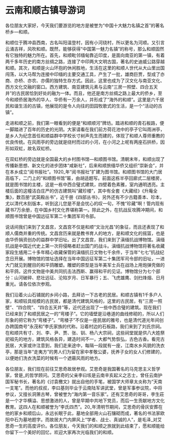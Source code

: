 # 云南和顺古镇导游词  
各位朋友大家好，今天我们要游览的地方是被誉为“中国十大魅力名镇之首”的著名桥乡—和顺。  

和顺位于腾冲县西南，古名叫阳温登村，因有小河绕村，所以更名为河顺。又引言云涌吉祥，风吹和顺。既然，能够获得“中国第一魅力名镇”的称号，那么和顺固然有它独特的魅力所在。首先，和顺毗邻缅甸靠近印度，是面向南亚的第一镇，有着两千多年历史的南方丝绸之路，连接了中印两大文明古国，著名的史迪威公路穿越和顺。其次，和顺是火山环抱的休闲胜地，生活在这里的和顺人世代从大山里出国闯荡，以大马帮为连接中印缅的主要交通工具，产生了一批，雄商巨贾，型成了亦商、亦桥、亦农、亦儒的独特生存方式。因此，这里也成为了汉文化与南亚文化、西方文化交融的窗口。西方建筑、南亚建筑元素与云南“三房一照壁、四合五天井”的古民居恰到好处的融为一体。而且，他还是南方丝绸之路上最大的侨乡，至今和顺侨居海外的华人、华侨有一万余人，并形成了“海外的和顺”。这里是六千居民和谐生活的古镇，他展现的是令人向往的田园牧歌式的生活，是一个“活动的古镇”。  

走进和顺之前，我们第一眼看到的便是“和顺顺河”牌坊。踏进和顺的青石板路，便一脚踏进了百年的历史的光阴。大家请看在我们前方荷花池中的亭子它叫雨洲亭，是乡人为纪念首任和顺益群中学校长寸树声先生而建的，体现了和顺人尊师重教的优良传统。在风雨亭的旁边就是绕村而过的小河，在小河之上呢有两座石拱桥，因形如双虹，故名双虹桥。  

在双虹桥的旁边就是全国最大的乡村图书馆—和顺图书馆。清朝末年，和顺出现了传播新思想、新文化的进步团体“咸新社”，后来和顺旅缅华侨又组织“崇新会”，并在本乡成立“阅书报社”。1920_年“阅书报社”扩建为图书馆。和顺图书馆的大门居高临下，二门上的“和顺图书馆”匾，由胡适题写。前面这栋半亭回廊式二层楼房，就是图书馆的主楼，这是一栋中西合璧式建筑，四壁着色素雅，室内通明透亮。主楼后面的这幢洁白庄严的仿古建筑叫“藏珍楼”，其中有全套《大藏经》《升庵全集》，数百册“武英殿丛书”，近千册《四部丛书》，另外还有不少古籍善本、珍本，尤以清代木刻版本，听到这儿您是不是会忧心的叹一句，不愧“珍藏”啊！管内现有藏书7万余册，在中国乡村文化界堪称第一。除此之外，在抗战反攻腾冲期间，和顺图书馆曾是中国远征军第二十集团军司令部。  

说话间我们来到了文昌宫，文昌宫不仅是和顺“文治光昌”的象征，而且还表现了和顺人儒商并重的传统。文昌宫历来就是教书育人的地方，是和顺文化的摇篮，也是由华侨捐资创办的益群中学旧址。出了文昌宫，我们来到了滇缅抗战博物馆。滇缅抗战是中国近代史上第一次将侵略者赶出国门的战斗。滇缅抗战博物馆将著名收藏家段生馗用二十多年精心收藏保管的滇缅抗日文物七千余件，于当年“七七”抗战纪念日开展。博物馆的馆址选择在当年中国远征军第二十集团军司令部的旧址，一进大门就见到醒目的和平鸽雕塑。雕塑的原型是当年美军士兵在战场上用炮弹壳做的和平鸽，这件文物是中美共同抗击法西斯、赢得和平的见证。博物馆分为七个部分：山河破碎、悲壮远征、沦陷岁月、日军暴行；五、飞虎雄鹰、剑扫烽烟、日月重光。请各位依次参观。  

我们沿着火山石铺就的乡间小路，去拜访一下古老的民居。和顺古镇有1千多户人家，和顺较具规模的古民居，都是清代建筑风格的，这里的古民居，有“三房一照壁”、“四合院”、“四合五天井”等，近代还出现了一些中西合璧的建筑。现在我们已经来到了和顺民居之一的“弯楼子”。它的墙壁是沿巷道的曲线修砌的，所以人们形象的把它称为“弯楼子”。“弯楼子”不仅是一座民居的雅号，也是清代道光年间创办跨国商号“永茂和”李氏家族的代称。沿着村边的石板路，我们来到了刘氏宗祠。在和顺共有寸、刘、李、尹、贾、张、钏、杨八大宗祠，这些祠堂就是供八大姓祭祀祖先的地方，建筑风格各异，建造时间不一，大都气势恢弘，古色古香。看完古民居，大家或许注意到，我们走来途中，每隔一段就有一座，江南水乡风貌的洗衣亭，那是当年“走夷方”的男人们为留在家中孝敬公婆，抚养子女的女人们修建的，以便她们洗衣洗菜的时候有一个遮蔽风雨的地方。  

各位朋友，我们现在前往艾思奇故居参观。艾思奇是我国著名的马克思主义哲学家，曾是_的哲学顾问。艾思奇的父亲李曰垓是云南辛亥起义之志士，曾任云南护国军秘书长，著名的《讨袁檄文》就出自他的手笔，被国学大师章太炎称为“天南一支笔”。而他的叔叔，李曰基则毕业于云南陆军讲武堂，曾是军事参议院，中将参议，又擅长洞箫古琴，曾被誉为“海内第一音乐家”。还有艾思奇的哥哥，李生莊是一个才华横溢、思想激进的人，曾是早期中共地下党员，而后一生贡献地方文化教育。这四人在和顺被誉为“李氏四杰”。20_年清明节期间，艾思奇的骨灰安葬在他的家乡和顺后山，永远长眠于此，墓地全部用火山石镶砌而成，著名的书法家欧阳中石为墓地题字。而故居大门内屏风上“学者、战士、真诚的人”，是毛泽_对艾思奇一生的高度评价。各位朋友，今天我们的和顺之旅就到此结束了，愿和顺能给你留下一个美好的回忆，欢迎大家再次光临我们的和顺。  
<!-- Last processed: 2025-07-22 03:44:28 -->
